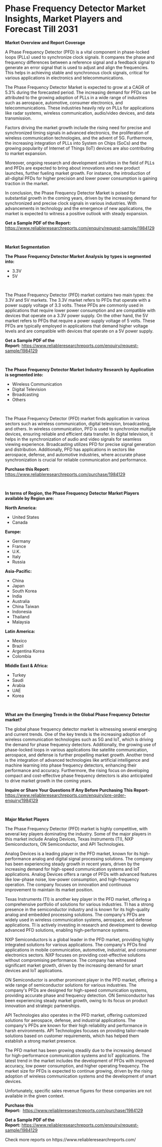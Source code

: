 <p><h1>Phase Frequency Detector Market Insights, Market Players and Forecast Till 2031</h1></p><p><strong>Market Overview and Report Coverage</strong></p>
<p><p>A Phase Frequency Detector (PFD) is a vital component in phase-locked loops (PLLs) used to synchronize clock signals. It compares the phase and frequency differences between a reference signal and a feedback signal to generate an error signal that is used to adjust and align the frequencies. This helps in achieving stable and synchronous clock signals, critical for various applications in electronics and telecommunications.</p><p>The Phase Frequency Detector Market is expected to grow at a CAGR of 5.3% during the forecasted period. The increasing demand for PFDs can be attributed to the growing adoption of PLLs in a wide range of industries such as aerospace, automotive, consumer electronics, and telecommunications. These industries heavily rely on PLLs for applications like radar systems, wireless communication, audio/video devices, and data transmission.</p><p>Factors driving the market growth include the rising need for precise and synchronized timing signals in advanced electronics, the proliferation of wireless communication technologies, and the advent of 5G. Furthermore, the increasing integration of PLLs into System on Chips (SoCs) and the growing popularity of Internet of Things (IoT) devices are also contributing to market expansion.</p><p>Moreover, ongoing research and development activities in the field of PLLs and PFDs are expected to bring about innovations and new product launches, further fueling market growth. For instance, the introduction of all-digital PFDs for higher precision and lower power consumption is gaining traction in the market.</p><p>In conclusion, the Phase Frequency Detector Market is poised for substantial growth in the coming years, driven by the increasing demand for synchronized and precise clock signals in various industries. With advancements in technology and the emergence of new applications, the market is expected to witness a positive outlook with steady expansion.</p></p>
<p><strong>Get a Sample PDF of the Report:</strong> <a href="https://www.reliableresearchreports.com/enquiry/request-sample/1984129">https://www.reliableresearchreports.com/enquiry/request-sample/1984129</a></p>
<p>&nbsp;</p>
<p><strong>Market Segmentation</strong></p>
<p><strong>The Phase Frequency Detector Market Analysis by types is segmented into:</strong></p>
<p><ul><li>3.3V</li><li>5V</li></ul></p>
<p>&nbsp;</p>
<p><p>The Phase Frequency Detector (PFD) market contains two main types: the 3.3V and 5V markets. The 3.3V market refers to PFDs that operate with a power supply voltage of 3.3 volts. These PFDs are commonly used in applications that require lower power consumption and are compatible with devices that operate on a 3.3V power supply. On the other hand, the 5V market refers to PFDs that require a power supply voltage of 5 volts. These PFDs are typically employed in applications that demand higher voltage levels and are compatible with devices that operate on a 5V power supply.</p></p>
<p><strong>Get a Sample PDF of the Report:</strong>&nbsp;<a href="https://www.reliableresearchreports.com/enquiry/request-sample/1984129">https://www.reliableresearchreports.com/enquiry/request-sample/1984129</a></p>
<p>&nbsp;</p>
<p><strong>The Phase Frequency Detector Market Industry Research by Application is segmented into:</strong></p>
<p><ul><li>Wireless Communication</li><li>Digital Television</li><li>Broadcasting</li><li>Others</li></ul></p>
<p>&nbsp;</p>
<p><p>The Phase Frequency Detector (PFD) market finds application in various sectors such as wireless communication, digital television, broadcasting, and others. In wireless communication, PFD is used to synchronize multiple devices, ensuring reliable and efficient data transfer. In digital television, it helps in the synchronization of audio and video signals for seamless viewing experience. Broadcasting utilizes PFD for precise signal generation and distribution. Additionally, PFD has applications in sectors like aerospace, defense, and automotive industries, where accurate phase synchronization is crucial for reliable communication and performance.</p></p>
<p><strong>Purchase this Report:</strong>&nbsp; <a href="https://www.reliableresearchreports.com/purchase/1984129">https://www.reliableresearchreports.com/purchase/1984129</a></p>
<p>&nbsp;</p>
<p><strong>In terms of Region, the Phase Frequency Detector Market Players available by Region are:</strong></p>
<p>
    <p> <strong> North America: </strong>
        <ul>
            <li>United States</li>
            <li>Canada</li>
        </ul>
        </p> 
    <p> <strong> Europe: </strong>
        <ul>
            <li>Germany</li>
            <li>France</li>
            <li>U.K.</li>
            <li>Italy</li>
            <li>Russia</li>
        </ul>
        </p> 
    <p> <strong> Asia-Pacific: </strong>
        <ul>
            <li>China</li>
            <li>Japan</li>
            <li>South Korea</li>
            <li>India</li>
            <li>Australia</li>
            <li>China Taiwan</li>
            <li>Indonesia</li>
            <li>Thailand</li>
            <li>Malaysia</li>
        </ul>
        </p> 
    <p> <strong> Latin America: </strong>
        <ul>
            <li>Mexico</li>
            <li>Brazil</li>
            <li>Argentina Korea</li>
            <li>Colombia</li>
        </ul>
        </p> 
    <p> <strong> Middle East & Africa: </strong>
        <ul>
            <li>Turkey</li>
            <li>Saudi</li>
            <li>Arabia</li>
            <li>UAE</li>
            <li>Korea</li>
        </ul>
    </p>
    </p>
<p>&nbsp;</p>
<p><strong>What are the Emerging Trends in the Global Phase Frequency Detector market?</strong></p>
<p><p>The global phase frequency detector market is witnessing several emerging and current trends. One of the key trends is the increasing adoption of wireless communication technologies such as 5G and IoT, which is driving the demand for phase frequency detectors. Additionally, the growing use of phase-locked loops in various applications like satellite communication, aerospace, and defense is further propelling market growth. Another trend is the integration of advanced technologies like artificial intelligence and machine learning into phase frequency detectors, enhancing their performance and accuracy. Furthermore, the rising focus on developing compact and cost-effective phase frequency detectors is also anticipated to drive market growth in the coming years.</p></p>
<p><strong>Inquire or Share Your Questions If Any Before Purchasing This Report</strong>- <a href="https://www.reliableresearchreports.com/enquiry/pre-order-enquiry/1984129">https://www.reliableresearchreports.com/enquiry/pre-order-enquiry/1984129</a></p>
<p>&nbsp;</p>
<p><strong>Major Market Players</strong></p>
<p><p>The Phase Frequency Detector (PFD) market is highly competitive, with several key players dominating the industry. Some of the major players in this market include Analog Devices, Texas Instruments (TI), NXP Semiconductors, ON Semiconductor, and API Technologies.</p><p>Analog Devices is a leading player in the PFD market, known for its high-performance analog and digital signal processing solutions. The company has been experiencing steady growth in recent years, driven by the increasing demand for high-speed communication systems and IoT applications. Analog Devices offers a range of PFDs with advanced features like low-phase noise, low-power consumption, and high-frequency operation. The company focuses on innovation and continuous improvement to maintain its market position.</p><p>Texas Instruments (TI) is another key player in the PFD market, offering a comprehensive portfolio of solutions for various industries. TI has a strong presence in the semiconductor industry and is known for its high-quality analog and embedded processing solutions. The company's PFDs are widely used in wireless communication systems, aerospace, and defense applications. TI is actively investing in research and development to develop advanced PFD solutions, enabling high-performance systems.</p><p>NXP Semiconductors is a global leader in the PFD market, providing highly integrated solutions for various applications. The company's PFDs find applications in mobile communication, automotive, industrial, and consumer electronics sectors. NXP focuses on providing cost-effective solutions without compromising performance. The company has witnessed significant market growth, driven by the increasing demand for smart devices and IoT applications.</p><p>ON Semiconductor is another prominent player in the PFD market, offering a wide range of semiconductor solutions for various industries. The company's PFDs are designed for high-speed communication systems, providing accurate phase and frequency detection. ON Semiconductor has been experiencing steady market growth, owing to its focus on product innovation and strategic partnerships.</p><p>API Technologies also operates in the PFD market, offering customized solutions for aerospace, defense, and industrial applications. The company's PFDs are known for their high reliability and performance in harsh environments. API Technologies focuses on providing tailor-made solutions based on customer requirements, which has helped them establish a strong market presence.</p><p>The PFD market has been growing steadily due to the increasing demand for high-performance communication systems and IoT applications. The latest trend in the market includes the development of PFDs with improved accuracy, low power consumption, and higher operating frequency. The market size for PFDs is expected to continue growing, driven by the rising adoption of wireless communication systems and the development of smart devices.</p><p>Unfortunately, specific sales revenue figures for these companies are not available in the given context.</p></p>
<p><strong>Purchase this Report:</strong>&nbsp;&nbsp;<a href="https://www.reliableresearchreports.com/purchase/1984129">https://www.reliableresearchreports.com/purchase/1984129</a></p>
<p></p>
<p><strong>Get a Sample PDF of the Report:</strong>&nbsp;<a href="https://www.reliableresearchreports.com/enquiry/request-sample/1984129">https://www.reliableresearchreports.com/enquiry/request-sample/1984129</a></p>
<p>Check more reports on https://www.reliableresearchreports.com/</p>